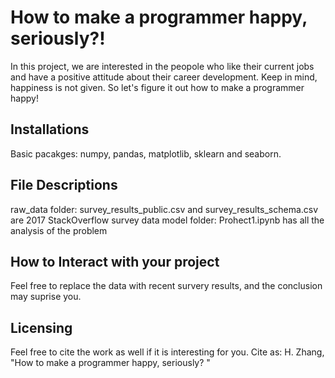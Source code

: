 # How to make a programmer happy, seriously?!

In this project, we are interested in the peopole who like their current jobs and have a positive attitude about their career development. Keep in mind, happiness is not given. So let's figure it out how to make a programmer happy! 

## Installations

Basic pacakges: numpy, pandas, matplotlib, sklearn and seaborn. 

## File Descriptions
raw_data folder: survey_results_public.csv and survey_results_schema.csv are 2017 StackOverflow survey data 
model folder: Prohect1.ipynb has all the analysis of the problem

## How to Interact with your project
Feel free to replace the data with recent survery results, and the conclusion may suprise you. 

## Licensing
Feel free to cite the work as well if it is interesting for you. Cite as: H. Zhang, "How to make a programmer happy, seriously? "



